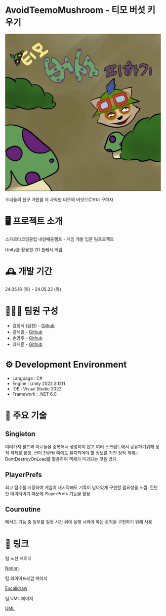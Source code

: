 # AvoidTeemoMushroom - 티모 버섯 키우기
![Teemo Main](/teemoMain.jpg)

우리들의 친구 가렌을 저 사악한 티모의 버섯으로부터 구하자

# 🖥️ 프로젝트 소개

스파르타코딩클럽 내일배움캠프 - 게임 개발 입문 팀프로젝트

Unity를 활용한 2D 플레시 게임

# 🕰️ 개발 기간

24.05.16 (목) - 24.05.23 (목)

# 🧑‍🤝‍🧑 팀원 구성

- 김정석 (팀장) - [Github](https://github.com/RryNoel)
- 김세일 - [Github](https://github.com/Seillluuuu)  
- 손영주 - [Github](https://github.com/JNUSYJ)  
- 최재훈 - [Github](https://github.com/chl1195)

# ⚙️ Development Environment

- Language : C#
- Engine : Unity 2022.3.12f1
- IDE : Visual Studio 2022
- Framework : .NET 6.0

# 📌 주요 기술

## Singleton

여러가지 필드와 자료들을 중복해서 생성하지 않고 여러 스크립트에서 공유하기위해 정적 객체를 활용.
씬이 전환될 때에도 유지되어야 할 정보를 가진 정적 객체는 DontDestroyOnLoad를 활용하여 객체가 파괴되는 것을 방지.

## PlayerPrefs

최고 점수를 저장하여 게임이 재시작해도 기록이 남아있게 구현할 필요성을 느낌. 간단한 데이터이기 때문에 PlayerPrefs 기능을 활용

## Couroutine

메서드 기능 중 일부를 일정 시간 뒤에 실행 시켜야 하는 로직을 구현하기 위해 사용


# 📌 링크

팀 노션 페이지

[Notion](https://teamsparta.notion.site/eb9943ab263a43079668e22369bfeb24)

팀 와이어프레임 페이지

[Excalidraw](https://excalidraw.com/#room=50c9f24654bab70ee50e,DQR3oT1VgOe2uUX9L8LWsg)

팀 UML 페이지

[UML](https://app.diagrams.net/#G1ZRVC0xSPDBX0nrgXBFCXF0qtUYv2eJPd#%7B%22pageId%22%3A%22C5RBs43oDa-KdzZeNtuy%22%7D)

